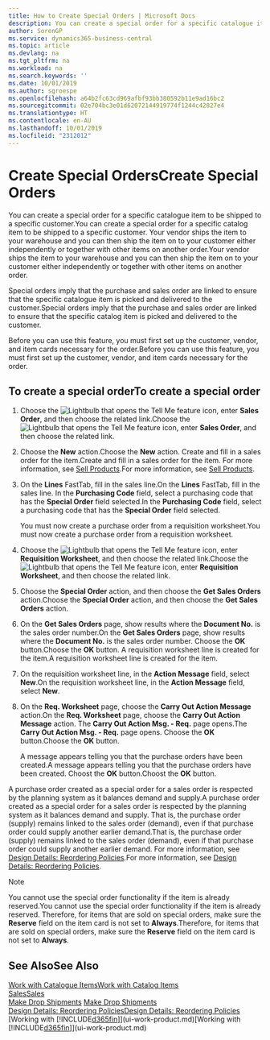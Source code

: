 ```yaml
---
title: How to Create Special Orders | Microsoft Docs
description: You can create a special order for a specific catalogue item to be shipped to a specific customer. Your vendor ships the item to your warehouse and you can then ship the item on to your customer either independently or together with other items on another order.
author: SorenGP
ms.service: dynamics365-business-central
ms.topic: article
ms.devlang: na
ms.tgt_pltfrm: na
ms.workload: na
ms.search.keywords: ''
ms.date: 10/01/2019
ms.author: sgroespe
ms.openlocfilehash: a64b2fc63cd969afbf93bb380592b11e9ad16bc2
ms.sourcegitcommit: 02e704bc3e01d62072144919774f1244c42827e4
ms.translationtype: HT
ms.contentlocale: en-AU
ms.lasthandoff: 10/01/2019
ms.locfileid: "2312012"
---
```

# <a name="create-special-orders"></a><span data-ttu-id="f6262-104">Create Special Orders</span><span class="sxs-lookup"><span data-stu-id="f6262-104">Create Special Orders</span></span>
<span data-ttu-id="f6262-105">You can create a special order for a specific catalogue item to be shipped to a specific customer.</span><span class="sxs-lookup"><span data-stu-id="f6262-105">You can create a special order for a specific catalog item to be shipped to a specific customer.</span></span> <span data-ttu-id="f6262-106">Your vendor ships the item to your warehouse and you can then ship the item on to your customer either independently or together with other items on another order.</span><span class="sxs-lookup"><span data-stu-id="f6262-106">Your vendor ships the item to your warehouse and you can then ship the item on to your customer either independently or together with other items on another order.</span></span>  

<span data-ttu-id="f6262-107">Special orders imply that the purchase and sales order are linked to ensure that the specific catalogue item is picked and delivered to the customer.</span><span class="sxs-lookup"><span data-stu-id="f6262-107">Special orders imply that the purchase and sales order are linked to ensure that the specific catalog item is picked and delivered to the customer.</span></span>  

<span data-ttu-id="f6262-108">Before you can use this feature, you must first set up the customer, vendor, and item cards necessary for the order.</span><span class="sxs-lookup"><span data-stu-id="f6262-108">Before you can use this feature, you must first set up the customer, vendor, and item cards necessary for the order.</span></span>  

## <a name="to-create-a-special-order"></a><span data-ttu-id="f6262-109">To create a special order</span><span class="sxs-lookup"><span data-stu-id="f6262-109">To create a special order</span></span>  
1.  <span data-ttu-id="f6262-110">Choose the ![Lightbulb that opens the Tell Me feature](media/ui-search/search_small.png "Tell me what you want to do") icon, enter **Sales Order**, and then choose the related link.</span><span class="sxs-lookup"><span data-stu-id="f6262-110">Choose the ![Lightbulb that opens the Tell Me feature](media/ui-search/search_small.png "Tell me what you want to do") icon, enter **Sales Order**, and then choose the related link.</span></span>  
2. <span data-ttu-id="f6262-111">Choose the **New** action.</span><span class="sxs-lookup"><span data-stu-id="f6262-111">Choose the **New** action.</span></span> <span data-ttu-id="f6262-112">Create and fill in a  sales order for the item.</span><span class="sxs-lookup"><span data-stu-id="f6262-112">Create and fill in a  sales order for the item.</span></span> <span data-ttu-id="f6262-113">For more information, see [Sell Products](sales-how-sell-products.md).</span><span class="sxs-lookup"><span data-stu-id="f6262-113">For more information, see [Sell Products](sales-how-sell-products.md).</span></span>
3.  <span data-ttu-id="f6262-114">On the **Lines** FastTab, fill in the sales line.</span><span class="sxs-lookup"><span data-stu-id="f6262-114">On the **Lines** FastTab, fill in the sales line.</span></span> <span data-ttu-id="f6262-115">In the **Purchasing Code** field, select a purchasing code that has the **Special Order** field selected.</span><span class="sxs-lookup"><span data-stu-id="f6262-115">In the **Purchasing Code** field, select a purchasing code that has the **Special Order** field selected.</span></span>

    <span data-ttu-id="f6262-116">You must now create a purchase order from a requisition worksheet.</span><span class="sxs-lookup"><span data-stu-id="f6262-116">You must now create a purchase order from a requisition worksheet.</span></span>  
4. <span data-ttu-id="f6262-117">Choose the ![Lightbulb that opens the Tell Me feature](media/ui-search/search_small.png "Tell me what you want to do") icon, enter **Requisition Worksheet**, and then choose the related link.</span><span class="sxs-lookup"><span data-stu-id="f6262-117">Choose the ![Lightbulb that opens the Tell Me feature](media/ui-search/search_small.png "Tell me what you want to do") icon, enter **Requisition Worksheet**, and then choose the related link.</span></span>  
5. <span data-ttu-id="f6262-118">Choose the **Special Order** action, and then choose the **Get Sales Orders** action.</span><span class="sxs-lookup"><span data-stu-id="f6262-118">Choose the **Special Order** action, and then choose the **Get Sales Orders** action.</span></span>  
6.  <span data-ttu-id="f6262-119">On the **Get Sales Orders** page, show results where the **Document No.** is the sales order number.</span><span class="sxs-lookup"><span data-stu-id="f6262-119">On the **Get Sales Orders** page, show results where the **Document No.** is the sales order number.</span></span> <span data-ttu-id="f6262-120">Choose the **OK** button.</span><span class="sxs-lookup"><span data-stu-id="f6262-120">Choose the **OK** button.</span></span> <span data-ttu-id="f6262-121">A requisition worksheet line is created for the item.</span><span class="sxs-lookup"><span data-stu-id="f6262-121">A requisition worksheet line is created for the item.</span></span>  
7.  <span data-ttu-id="f6262-122">On the requisition worksheet line, in the **Action Message** field, select **New**.</span><span class="sxs-lookup"><span data-stu-id="f6262-122">On the requisition worksheet line, in the **Action Message** field, select **New**.</span></span>  
8.  <span data-ttu-id="f6262-123">On the **Req. Worksheet** page, choose the **Carry Out Action Message** action.</span><span class="sxs-lookup"><span data-stu-id="f6262-123">On the **Req. Worksheet** page, choose the **Carry Out Action Message** action.</span></span> <span data-ttu-id="f6262-124">The **Carry Out Action Msg. - Req.** page opens.</span><span class="sxs-lookup"><span data-stu-id="f6262-124">The **Carry Out Action Msg. - Req.** page opens.</span></span> <span data-ttu-id="f6262-125">Choose the **OK** button.</span><span class="sxs-lookup"><span data-stu-id="f6262-125">Choose the **OK** button.</span></span>  

    <span data-ttu-id="f6262-126">A message appears telling you that the purchase orders have been created.</span><span class="sxs-lookup"><span data-stu-id="f6262-126">A message appears telling you that the purchase orders have been created.</span></span> <span data-ttu-id="f6262-127">Choost the **OK** button.</span><span class="sxs-lookup"><span data-stu-id="f6262-127">Choost the **OK** button.</span></span>  

<span data-ttu-id="f6262-128">A purchase order created as a special order for a sales order is respected by the planning system as it balances demand and supply.</span><span class="sxs-lookup"><span data-stu-id="f6262-128">A purchase order created as a special order for a sales order is respected by the planning system as it balances demand and supply.</span></span> <span data-ttu-id="f6262-129">That is, the purchase order (supply) remains linked to the sales order (demand), even if that purchase order could supply another earlier demand.</span><span class="sxs-lookup"><span data-stu-id="f6262-129">That is, the purchase order (supply) remains linked to the sales order (demand), even if that purchase order could supply another earlier demand.</span></span> <span data-ttu-id="f6262-130">For more information, see [Design Details: Reordering Policies](design-details-reservation-order-tracking-and-action-messaging.md).</span><span class="sxs-lookup"><span data-stu-id="f6262-130">For more information, see [Design Details: Reordering Policies](design-details-reservation-order-tracking-and-action-messaging.md).</span></span>  

> [!NOTE]  
>  <span data-ttu-id="f6262-131">You cannot use the special order functionality if the item is already reserved.</span><span class="sxs-lookup"><span data-stu-id="f6262-131">You cannot use the special order functionality if the item is already reserved.</span></span> <span data-ttu-id="f6262-132">Therefore, for items that are sold on special orders, make sure the **Reserve** field on the item card is not set to **Always**.</span><span class="sxs-lookup"><span data-stu-id="f6262-132">Therefore, for items that are sold on special orders, make sure the **Reserve** field on the item card is not set to **Always**.</span></span>  

## <a name="see-also"></a><span data-ttu-id="f6262-133">See Also</span><span class="sxs-lookup"><span data-stu-id="f6262-133">See Also</span></span>  
[<span data-ttu-id="f6262-134">Work with Catalogue Items</span><span class="sxs-lookup"><span data-stu-id="f6262-134">Work with Catalog Items</span></span>](inventory-how-work-nonstock-items.md)  
[<span data-ttu-id="f6262-135">Sales</span><span class="sxs-lookup"><span data-stu-id="f6262-135">Sales</span></span>](sales-manage-sales.md)  
<span data-ttu-id="f6262-136">[Make Drop Shipments](sales-how-drop-shipment.md) </span><span class="sxs-lookup"><span data-stu-id="f6262-136">[Make Drop Shipments](sales-how-drop-shipment.md) </span></span>  
[<span data-ttu-id="f6262-137">Design Details: Reordering Policies</span><span class="sxs-lookup"><span data-stu-id="f6262-137">Design Details: Reordering Policies</span></span>](design-details-reservation-order-tracking-and-action-messaging.md)  
<span data-ttu-id="f6262-138">[Working with [!INCLUDE[d365fin](includes/d365fin_md.md)]](ui-work-product.md)</span><span class="sxs-lookup"><span data-stu-id="f6262-138">[Working with [!INCLUDE[d365fin](includes/d365fin_md.md)]](ui-work-product.md)</span></span>
